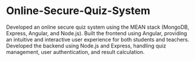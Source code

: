 # Online-Secure-Quiz-System
 Developed an online secure quiz system using the MEAN stack (MongoDB, Express, Angular, and Node.js). Built the frontend using Angular, providing an intuitive and interactive user experience for both students and teachers. Developed the backend using Node.js and Express, handling quiz management, user authentication, and result calculation. 
